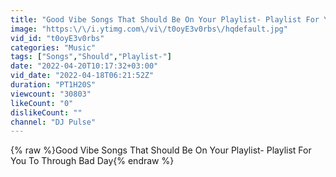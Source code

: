 ```yaml
---
title: "Good Vibe Songs That Should Be On Your Playlist- Playlist For You To Through Bad Day"
image: "https:\/\/i.ytimg.com\/vi\/t0oyE3v0rbs\/hqdefault.jpg"
vid_id: "t0oyE3v0rbs"
categories: "Music"
tags: ["Songs","Should","Playlist-"]
date: "2022-04-20T10:17:32+03:00"
vid_date: "2022-04-18T06:21:52Z"
duration: "PT1H20S"
viewcount: "30803"
likeCount: "0"
dislikeCount: ""
channel: "DJ Pulse"
---
```

{% raw %}Good Vibe Songs That Should Be On Your Playlist- Playlist For You To Through Bad Day{% endraw %}
